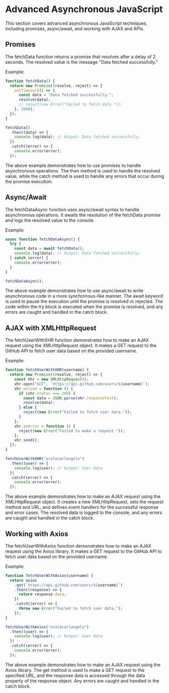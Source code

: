 # Advanced Asynchronous JavaScript

This section covers advanced asynchronous JavaScript techniques, including promises, async/await, and working with AJAX and APIs.

## Promises

The fetchData function returns a promise that resolves after a delay of 2 seconds. The resolved value is the message "Data fetched successfully."

Example:

```javascript
function fetchData() {
  return new Promise((resolve, reject) => {
    setTimeout(() => {
      const data = "Data fetched successfully.";
      resolve(data);
      // reject(new Error("Failed to fetch data."));
    }, 2000);
  });
}

fetchData()
  .then((data) => {
    console.log(data); // Output: Data fetched successfully.
  })
  .catch((error) => {
    console.error(error);
  });
```

The above example demonstrates how to use promises to handle asynchronous operations. The then method is used to handle the resolved value, while the catch method is used to handle any errors that occur during the promise execution.

## Async/Await

The fetchDataAsync function uses async/await syntax to handle asynchronous operations. It awaits the resolution of the fetchData promise and logs the resolved value to the console.

Example:

```javascript
async function fetchDataAsync() {
  try {
    const data = await fetchData();
    console.log(data); // Output: Data fetched successfully.
  } catch (error) {
    console.error(error);
  }
}

fetchDataAsync();
```

The above example demonstrates how to use async/await to write asynchronous code in a more synchronous-like manner. The await keyword is used to pause the execution until the promise is resolved or rejected. The code within the try block is executed when the promise is resolved, and any errors are caught and handled in the catch block.

## AJAX with XMLHttpRequest

The fetchUserWithXHR function demonstrates how to make an AJAX request using the XMLHttpRequest object. It makes a GET request to the GitHub API to fetch user data based on the provided username.

Example:

```javascript
function fetchUserWithXHR(username) {
  return new Promise((resolve, reject) => {
    const xhr = new XMLHttpRequest();
    xhr.open("GET", `https://api.github.com/users/${username}`);
    xhr.onload = function () {
      if (xhr.status === 200) {
        const data = JSON.parse(xhr.responseText);
        resolve(data);
      } else {
        reject(new Error("Failed to fetch user data."));
      }
    };
    xhr.onerror = function () {
      reject(new Error("Failed to make a request."));
    };
    xhr.send();
  });
}

fetchUserWithXHR("oralecarlangelo")
  .then((user) => {
    console.log(user); // Output: User data
  })
  .catch((error) => {
    console.error(error);
  });
```

The above example demonstrates how to make an AJAX request using the XMLHttpRequest object. It creates a new XMLHttpRequest, sets the request method and URL, and defines event handlers for the successful response and error cases. The resolved data is logged to the console, and any errors are caught and handled in the catch block.

## Working with Axios

The fetchUserWithAxios function demonstrates how to make an AJAX request using the Axios library. It makes a GET request to the GitHub API to fetch user data based on the provided username.

Example:

```javascript
function fetchUserWithAxios(username) {
  return axios
    .get(`https://api.github.com/users/${username}`)
    .then((response) => {
      return response.data;
    })
    .catch((error) => {
      throw new Error("Failed to fetch user data.");
    });
}

fetchUserWithAxios("oralecarlangelo")
  .then((user) => {
    console.log(user); // Output: User data
  })
  .catch((error) => {
    console.error(error);
  });
```

The above example demonstrates how to make an AJAX request using the Axios library. The get method is used to make a GET request to the specified URL, and the response data is accessed through the data property of the response object. Any errors are caught and handled in the catch block.
